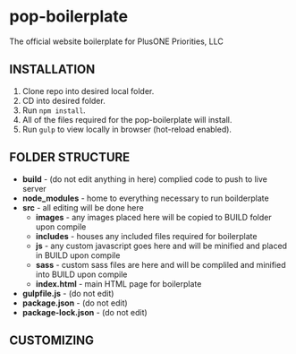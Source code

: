 # pop-boilerplate
The official website boilerplate for PlusONE Priorities, LLC

## INSTALLATION
1. Clone repo into desired local folder.
2. CD into desired folder.
3. Run `npm install`.
4. All of the files required for the pop-boilerplate will install.
5. Run `gulp` to view locally in browser (hot-reload enabled).

## FOLDER STRUCTURE
* **build** - (do not edit anything in here) complied code to push to live server
* **node_modules** - home to everything necessary to run boilderplate
* **src** - all editing will be done here
  * **images** - any images placed here will be copied to BUILD folder upon compile
  * **includes** - houses any included files required for boilerplate
  * **js** - any custom javascript goes here and will be minified and placed in BUILD upon compile
  * **sass** - custom sass files are here and will be compliled and minified into BUILD upon compile
  * **index.html** - main HTML page for boilerplate
* **gulpfile.js** - (do not edit)
* **package.json** - (do not edit)
* **package-lock.json** - (do not edit)

## CUSTOMIZING
